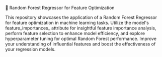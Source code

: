 🌲 Random Forest Regressor for Feature Optimization

This repository showcases the application of a Random Forest Regressor for feature optimization in machine learning tasks. Utilize the model's feature_importances_ attribute for insightful feature importance analysis, perform feature selection to enhance model efficiency, and explore hyperparameter tuning for optimal Random Forest performance. Improve your understanding of influential features and boost the effectiveness of your regression models.
